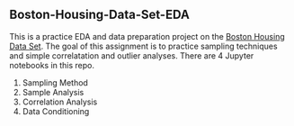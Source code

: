 ## Boston-Housing-Data-Set-EDA

This is a practice EDA and data preparation project on the [Boston Housing Data Set](https://www.cs.toronto.edu/~delve/data/boston/bostonDetail.html). The goal of this assignment is to practice sampling techniques and simple correlatation and outlier analyses. There are 4 Jupyter notebooks in this repo.

 01. Sampling Method  
 02. Sample Analysis    
 03. Correlation Analysis  
 04. Data Conditioning    

